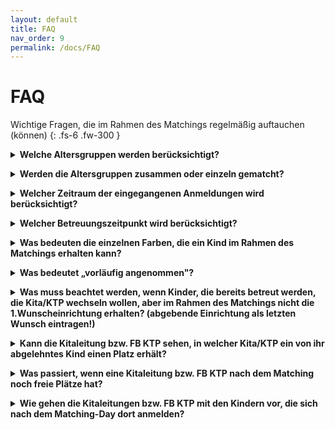 ```yaml
---
layout: default
title: FAQ
nav_order: 9
permalink: /docs/FAQ
---
```


# FAQ

Wichtige Fragen, die im Rahmen des Matchings regelmäßig auftauchen (können)
{: .fs-6 .fw-300 }


<details>
    <summary><b>Welche Altersgruppen werden berücksichtigt?</b></summary>
    Es empfiehlt sich eine Orientierung am jeweils geltenden Recht. In Nordrhein-Westfalen beispielsweise sind es gemäß dem Kinderbildungsgesetz unter 2-jährige, 2-jährige und über 3-Jährige.
</details>
<p> </p>
<details>
    <summary><b>Werden die Altersgruppen zusammen oder einzeln gematcht?</b></summary>
    Wir empfehlen jede Altersgruppe einzeln zu matchen. Dies erleichtert das Verfahren für alle Beteiligten.
</details>
<p> </p>
<details>
    <summary><b>Welcher Zeitraum der eingegangenen Anmeldungen wird berücksichtigt?</b></summary>
    Wir empfehlen einen Stichtag zu kommunizieren, bis zu dem die Vormerkungen der Eltern eingehen müssen, um für die Vergabe in diesem Jahr berücksichtigt zu werden.
</details>
<p> </p>
<details>
    <summary><b>Welcher Betreuungszeitpunkt wird berücksichtigt?</b></summary>
    Die Eltern geben einen gewünschten Betreuungsbeginn an. Die Kommune legt dann fest, welcher Zeitraum für die aktuelle Vergabe berücksichtigt werden soll. Beispielsweise bis Dezember. 
</details>
<p> </p>
<details>
    <summary><b>Was bedeuten die einzelnen Farben, die ein Kind im Rahmen des Matchings erhalten kann?</b></summary>
    Falls ein Kind nach einer Matching-Runde “grün” hinterlegt ist, bedeutet das, dass das Kind das Angebot endgültig angenommen hat. In diesem Fall bleibt das Kind im Laufe der weiteren Matching-Runden bei der Einrichtung und kann keiner anderen Kita mehr zusagen.
    
    Falls ein Kind nach einer Matching-Runde “blau” hinterlegt ist, bedeutet das, dass das Kind das Angebot vorläufig angenommen hat, aber noch nicht endgültig. Es kann sein, dass das Kind in einer der nächsten Runden ein Angebot von seiner Erstwunscheinrichtung erhält. 

    Falls ein Kind “rot” hinterlegt ist, bedeutet das, dass die Einrichtung dem Kind aktuell kein Angebot machen kann. Entweder hat die Einrichtung nämlich keine Kapazität (mehr), um dem Kind ein Angebot zu machen, oder das Kind hat ein Angebot einer Kita, zu der das Kind lieber gehen würde, erhalten. 
</details>
<p> </p>
<details>
    <summary><b>Was bedeutet „vorläufig angenommen"?</b></summary>
    Im Zuge des Matchings kann es sein, dass ein Kind das Angebot einer Einrichtung “vorläufig angenommen" hat. In diesem Fall kann es sein, dass das Kind in einer der nächsten Runden ein Angebot von einer höher präferierten Wunscheinrichtung erhält. 
</details>
<p> </p>
<details>
    <summary><b>Was muss beachtet werden, wenn Kinder, die bereits betreut werden, die Kita/KTP wechseln wollen, aber im Rahmen des Matchings nicht die 1.Wunscheinrichtung erhalten? (abgebende Einrichtung als letzten Wunsch eintragen!)</b></summary>
    Im Fall eines Wechselwunsches kann der Name der abgebenden Einrichtung als letztgenannte Wunscheinrichtung eingetragen werden. Dies führt in der Regel dazu, dass das Wechselkind nicht den Betreuungsplatz verliert.  
</details>
<p> </p>
<details>
    <summary><b>Kann die Kitaleitung bzw. FB KTP sehen, in welcher Kita/KTP ein von ihr abgelehntes Kind einen Platz erhält?</b></summary>
    Nach dem Matching-Day besteht die Möglichkeit für das Jugendamt, einen Datenexport mit den versorgten und unversorgten Kindern zu generieren. Inwiefern die Kitaleitungen die Infos erhalten, obliegt dem jeweiligen Jugendamt.  
</details>
<p> </p>
<details>
    <summary><b>Was passiert, wenn eine Kitaleitung bzw. FB KTP nach dem Matching noch freie Plätze hat?</b></summary>
    Da das Matching “intern” erfolgt und die Eltern erstmal nicht informiert werden, ist die tatsächliche Vergabe (Zu-/Absage) zwingend erforderlich. Sofern es in diesem Zuge noch unversorgte Kinder gibt, können sich diese in den Einrichtungen mit freien Plätzen melden. 
</details>
<p> </p>
<details>
    <summary><b>Wie gehen die Kitaleitungen bzw. FB KTP mit den Kindern vor, die sich nach dem Matching-Day dort anmelden?</b></summary>
    Dies ist abhängig von dem Vorgehen in den einzelnen Kommunen. Falls das Matching beispielsweise nur einmal im Jahr für die Hauptvergabe zum 1. August des neuen Kitajahres erfolgt, sind die Kinder, die sich nach dem Matching-Day anmelden, wie unterjährige Anmeldungen zu betrachten. 
</details>

